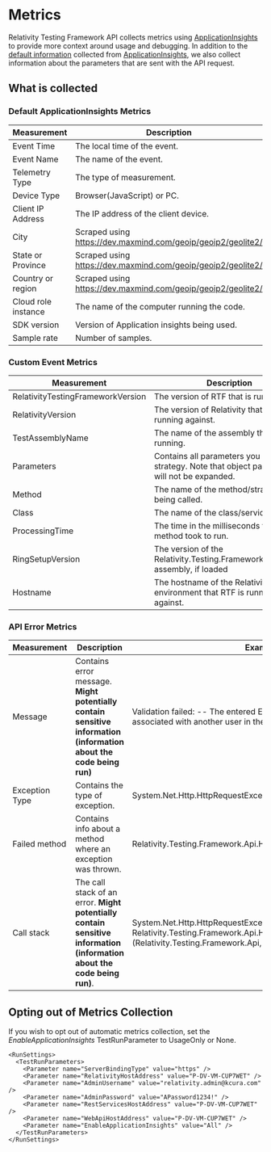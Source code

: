 # Metrics

Relativity Testing Framework API collects metrics using [ApplicationInsights](https://docs.microsoft.com/pl-pl/azure/azure-monitor/app/app-insights-overview) to provide more context around usage and debugging.
In addition to the [default information](https://docs.microsoft.com/en-us/azure/azure-monitor/app/app-insights-overview#what-does-application-insights-monitor) collected from [ApplicationInsights](https://docs.microsoft.com/pl-pl/azure/azure-monitor/app/app-insights-overview), we also collect information about the parameters that are sent with the API request.

## What is collected

### Default ApplicationInsights Metrics

| Measurement | Description | Example |
| ----------- | ----------- | ------- |
| Event Time | The local time of the event. | 2/12/2021, 9:23:05 AM (Local time) |
| Event Name | The name of the event. | RelativityApplicationService.IsInstalledInWorkspace |
| Telemetry Type | The type of measurement. | customEvent |
| Device Type | Browser(JavaScript) or PC. | PC |
| Client IP Address | The IP address of the client device. | 0.0.0.0 |
| City | Scraped using <https://dev.maxmind.com/geoip/geoip2/geolite2/> | Des Moines |
| State or Province | Scraped using <https://dev.maxmind.com/geoip/geoip2/geolite2/> | Iowa |
| Country or region | Scraped using <https://dev.maxmind.com/geoip/geoip2/geolite2/> | United States |
| Cloud role instance | The name of the computer running the code. | a01dpjkdeaba014.kCura.corp |
| SDK version | Version of Application insights being used. | dotnet:2.15.0-4479 |
| Sample rate | Number of samples. | 1 |

### Custom Event Metrics

| Measurement | Description | Example |
| ----------- | ------- | ----- |
| RelativityTestingFrameworkVersion | The version of RTF that is running. | 1.1.1 |
| RelativityVersion | The version of Relativity that RTF is running against. | 12.1.2.3 |
| TestAssemblyName | The name of the assembly that NUnit is running. | Relativity.Testing.Framework.Api.FunctionalTests |
| Parameters | Contains all parameters you send into a strategy. Note that object parameters will not be expanded. | 1015024 && 1018047 |
| Method | The name of the method/strategy being called. | IsInstalledInWorkspace |
| Class | The name of the class/service running. | RelativityApplicationService |
| ProcessingTime | The time in the milliseconds that the method took to run. | 1123.897 |
| RingSetupVersion | The version of the Relativity.Testing.Framework.RingSetup assembly, if loaded | 0.13.0 |
| Hostname | The hostname of the Relativity environment that RTF is running against. | P-DV-VM-CUP7WET |

### API Error Metrics

| Measurement | Description | Example |
| ----------- | ------- | ----- |
| Message | Contains error message. **Might potentially contain sensitive information (information about the code being run)** | Validation failed: -- The entered E-Mail Address is already associated with another user in the system. ... |
| Exception Type | Contains the type of exception. | System.Net.Http.HttpRequestException |
| Failed method | Contains info about a method where an exception was thrown. | Relativity.Testing.Framework.Api.HttpService.CheckResponseStatus |
| Call stack | The call stack of an error. **Might potentially contain sensitive information (information about the code being run)**. | System.Net.Http.HttpRequestException: at Relativity.Testing.Framework.Api.HttpService.CheckResponseStatus (Relativity.Testing.Framework.Api, ... |

## Opting out of Metrics Collection

If you wish to opt out of automatic metrics collection, set the _EnableApplicationInsights_ TestRunParameter to UsageOnly or None.

```text
<RunSettings>
  <TestRunParameters>
    <Parameter name="ServerBindingType" value="https" />
    <Parameter name="RelativityHostAddress" value="P-DV-VM-CUP7WET" />
    <Parameter name="AdminUsername" value="relativity.admin@kcura.com" />
    <Parameter name="AdminPassword" value="APassword1234!" />
    <Parameter name="RestServicesHostAddress" value="P-DV-VM-CUP7WET" />
    <Parameter name="WebApiHostAddress" value="P-DV-VM-CUP7WET" />
    <Parameter name="EnableApplicationInsights" value="All" />
  </TestRunParameters>
</RunSettings>
```
